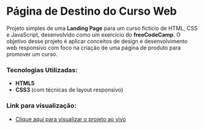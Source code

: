 # Página de Destino do Curso Web

Projeto simples de uma **Landing Page** para um curso fictício de HTML, CSS e JavaScript, desenvolvido como um exercício do **freeCodeCamp**. O objetivo desse projeto é aplicar conceitos de design e desenvolvimento web responsivo com foco na criação de uma página de produto para promover um curso.

### Tecnologias Utilizadas:

- **HTML5**
- **CSS3** (com técnicas de layout responsivo)

### Link para visualização:
- [Clique aqui para visualizar o projeto ao vivo](#)